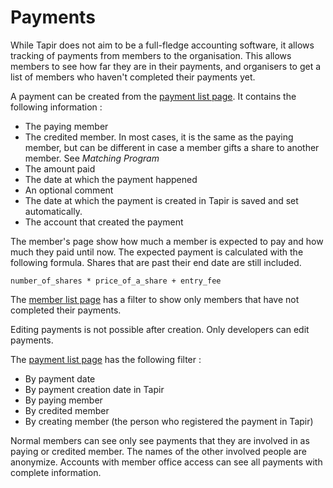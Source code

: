 # Payments

While Tapir does not aim to be a full-fledge accounting software, it allows tracking of payments from members to the
organisation. This allows members to see how far they are in their payments, and organisers to get a list of members who
haven't completed their payments yet.

A payment can be created from the [payment list page](https://members-test.supercoop.de/coop/payments/list). It contains
the following information :

- The paying member
- The credited member. In most cases, it is the same as the paying member, but can be different in case a member gifts a
  share to another member. See _Matching Program_
- The amount paid
- The date at which the payment happened
- An optional comment
- The date at which the payment is created in Tapir is saved and set automatically.
- The account that created the payment

The member's page show how much a member is expected to pay and how much they paid until now. The expected payment is
calculated with the following formula. Shares that are past their end date are still included.

```
number_of_shares * price_of_a_share + entry_fee
```

The [member list page](https://members-test.supercoop.de/coop/member/) has a filter to show only members that have not
completed their payments.

Editing payments is not possible after creation. Only developers can edit payments.

The [payment list page](https://members-test.supercoop.de/coop/payments/list) has the following filter :

- By payment date
- By payment creation date in Tapir
- By paying member
- By credited member
- By creating member (the person who registered the payment in Tapir)

Normal members can see only see payments that they are involved in as paying or credited member. The names of the other
involved people are anonymize. Accounts with member office access can see all payments with complete information.